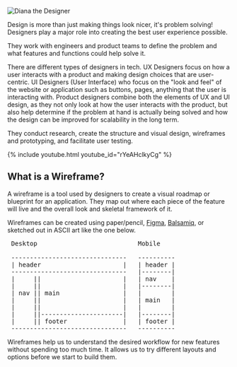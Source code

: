 ![Diana the Designer](/assets/images/diana-the-designer-slim.png)

Design is more than just making things look nicer, it's problem solving! Designers play a major role into creating the best user experience possible.

They work with engineers and product teams to define the problem and what features and functions could help solve it.

There are different types of designers in tech. UX Designers focus on how a user interacts with a product and making design choices that are user-centric. UI Designers (User Interface) who focus on the "look and feel" of the website or application such as buttons, pages, anything that the user is interacting with. Product designers combine both the elements of UX and UI design, as they not only look at how the user interacts with the product, but also help determine if the problem at hand is actually being solved and how the design can be improved for scalability in the long term.

They conduct research, create the structure and visual design, wireframes and prototyping, and facilitate user testing.

{% include youtube.html youtube_id="rYeAHclkyCg" %}

## What is a Wireframe?

A wireframe is a tool used by designers to create a visual roadmap or blueprint for an application.
They map out where each piece of the feature will live and the overall look and skeletal framework of it.

Wireframes can be created using paper/pencil, [Figma](https://www.figma.com/),
[Balsamiq](https://balsamiq.com/), or sketched out in ASCII art like the one
below.

<pre>
 Desktop                           Mobile

 -------------------------------   ----------
 | header                      |   | header |
 -------------------------------   |--------|
 |     ||                      |   | nav    |
 |     ||                      |   |--------|
 | nav || main                 |   |        |
 |     ||                      |   | main   |
 |     ||                      |   |        |
 |     ||----------------------|   |--------|
 |     || footer               |   | footer |
 -------------------------------   ----------
</pre>

Wireframes help us to understand the desired workflow for new features without
spending too much time. It allows us to try different layouts and options before
we start to build them.
